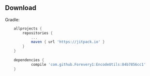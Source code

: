 ## Download

Gradle:
``` groovy
	allprojects {
		repositories {
			...
			maven { url 'https://jitpack.io' }
		}
	}
  
  	dependencies {
	        compile 'com.github.Forevery1:EncodeUtils:84b7856cc1'
	}

```
